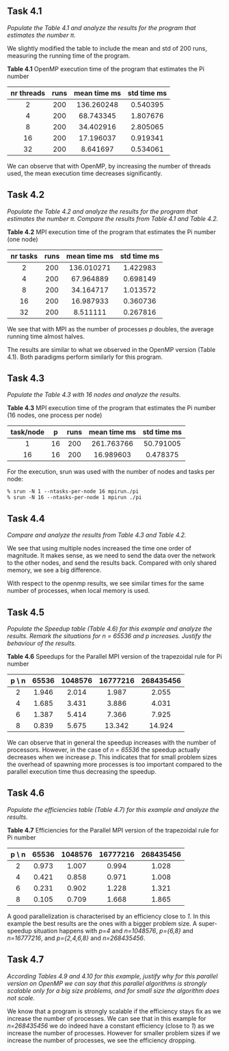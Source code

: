 ## Task 4.1
*Populate the Table 4.1 and analyze the results for the program that
estimates the number π.*

We slightly modified the table to include the mean and std of 200 runs,
measuring the running time of the program.

**Table 4.1** OpenMP execution time of the program that estimates the Pi number

|nr threads|runs    |mean time ms    |std time ms|
|:--------:|:------:|:--------------:|:---------:|
|2         |200     |136.260248      |0.540395   |
|4         |200     |68.743345       |1.807676   |
|8         |200     |34.402916       |2.805065   |
|16        |200     |17.196037       |0.919341   |
|32        |200     |8.641697        |0.534061   |

We can observe that with OpenMP, by increasing the number of threads used, the mean
execution time decreases significantly. 

## Task 4.2
*Populate the Table 4.2 and analyze the results for the program that estimates
the number π. Compare the results from Table 4.1 and Table 4.2.*

**Table 4.2** MPI execution time of the program that estimates the Pi number (one node)

|nr tasks|runs    |mean time ms    |std time ms|
|:------:|:------:|:--------------:|:---------:|
|2       |200     |136.010271      |1.422983   |
|4       |200     |67.964889       |0.698149   |
|8       |200     |34.164717       |1.013572   |
|16      |200     |16.987933       |0.360736   |
|32      |200     |8.511111        |0.267816   |

We see that with MPI as the number of processes *p* doubles, the average running time
almost halves.

The results are similar to what we observed in the OpenMP version
(Table 4.1). Both paradigms perform similarly for this program.

## Task 4.3
*Populate the Table 4.3 with 16 nodes and analyze the results.*

**Table 4.3** MPI execution time of the program that estimates the Pi number 
(16 nodes, one process per node)

|task/node|p       |runs    |mean time ms    |std time ms|
|:-------:|:------:|:------:|:--------------:|:---------:|
|1        |16      |200     |261.763766      |50.791005  |
|16       |16      |200     |16.989603       |0.478375   |

For the execution, srun was used with the number of nodes and tasks per node:

	% srun -N 1 --ntasks-per-node 16 mpirun./pi
	% srun -N 16 --ntasks-per-node 1 mpirun ./pi

## Task 4.4
*Compare and analyze the results from Table 4.3 and Table 4.2.*

We see that using multiple nodes increased the time one order of magnitude. It
makes sense, as we need to send the data over the network to the other nodes,
and send the results back. Compared with only shared memory, we see a big
difference.

With respect to the openmp results, we see similar times for the same number of
processes, when local memory is used.

## Task 4.5
*Populate the Speedup table (Table 4.6) for this example and analyze the results.
Remark the situations for n = 65536 and p increases. Justify the behaviour of
the results.*

**Table 4.6** Speedups for the Parallel MPI version of the trapezoidal rule for Pi number

|p \ n        |65536         |1048576       |16777216      |268435456     |
|:-----------:|:------------:|:------------:|:------------:|:------------:|
|2            |1.946         |2.014         |1.987         |2.055         |
|4            |1.685         |3.431         |3.886         |4.031         |
|6            |1.387         |5.414         |7.366         |7.925         |
|8            |0.839         |5.675         |13.342        |14.924        |

We can observe that in general the speedup increases with the number of processors.
However, in the case of *n = 65536* the speedup actually decreases when we increase *p*.
This indicates that for small problem sizes the overhead of spawning more processes is too
important compared to the parallel execution time thus decreasing the speedup.

## Task 4.6
*Populate the efficiencies table (Table 4.7) for this example and analyze
the results.*

**Table 4.7** Efficiencies for the Parallel MPI version of the trapezoidal rule for Pi number

|p \ n        |65536         |1048576       |16777216      |268435456     |
|:-----------:|:------------:|:------------:|:------------:|:------------:|
|2            |0.973         |1.007         |0.994         |1.028         |
|4            |0.421         |0.858         |0.971         |1.008         |
|6            |0.231         |0.902         |1.228         |1.321         |
|8            |0.105         |0.709         |1.668         |1.865         |

A good parallelization is characterised by an efficiency close to *1*.
In this example the best results are the ones with a bigger problem size.
A super-speedup situation happens with *p=4* and *n=1048576*, *p={6,8}* and *n=16777216*,
and *p={2,4,6,8}* and *n=268435456*.

## Task 4.7
*According Tables 4.9 and 4.10 for this example, justify why for this
parallel version on OpenMP we can say that this parallel algorithms is strongly
scalable only for a big size problems, and for small size the algorithm does not scale.*

We know that a program is strongly scalable if the efficiency stays fix as we increase the 
number of processes. We can see that in this example for *n=268435456* we do indeed have a constant
efficiency (close to *1*) as we increase the number of processes.
However for smaller problem sizes if we increase the number of processes,
we see the efficiency dropping.


